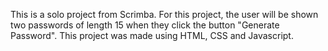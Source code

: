 This is a solo project from Scrimba. For this project, the user will be shown two passwords of length 15 when they click the button "Generate Password". This project was made using HTML, CSS and Javascript.